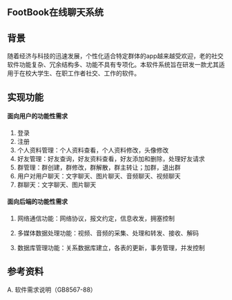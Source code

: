 ## FootBook在线聊天系统


## 背景

​        随着经济与科技的迅速发展，个性化适合特定群体的app越来越受欢迎，老的社交软件功能复杂、冗余结构多、功能不具有专项化。本软件系统旨在研发一款尤其适用于在校大学生、在职工作者社交、工作的软件。



## 实现功能

#### 面向用户的功能性需求

1. 登录
2. 注册
3. 个人资料管理：个人资料查看，个人资料修改，头像修改
4. 好友管理：好友查询，好友资料查看，好友添加和删除，处理好友请求
5. 群管理：群创建，群修改，群解散，群主转让；加群，退出群
6. 用户对用户聊天：文字聊天、图片聊天、音频聊天、视频聊天
7. 群聊天：文字聊天、图片聊天

#### 面向后端的功能性需求

1. 网络通信功能：网络协议，报文约定，信息收发，拥塞控制

2. 多媒体数据处理功能：视频、音频的采集、处理和转发、接收、解码

3. 数据库管理功能：关系数据库建立，各表的更新，事务管理，并发控制

   

## 参考资料

A. 软件需求说明（GB8567-88）
